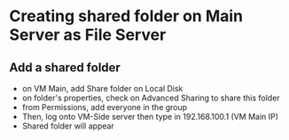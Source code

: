 # Creating shared folder on Main Server as File Server

## Add a shared folder
- on VM Main, add Share folder on Local Disk 
- on folder's properties, check on Advanced Sharing to share this folder
- from Permissions, add everyone in the group 
- Then, log onto VM-Side server then type in 192.168.100.1 (VM Main IP)
- Shared folder will appear

